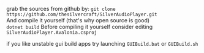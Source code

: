 grab the sources from github by:
`git clone https://github.com/thesilvercraft/SilverAudioPlayer.git`  
And compile it yourself (that's why open source is good)  
`dotnet build`
Before compiling it yourself consider editing `SilverAudioPlayer.Avalonia.csproj`  

if you like unstable gui build apps try launching `GUIBuild.bat` or `GUIBuild.sh`
